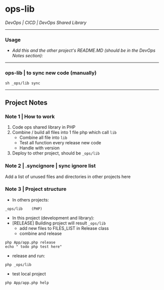 # ops-lib
*DevOps | CICD | DevOps Shared Library*

---
### Usage
- *Add this and the other project's README.MD (should be in the DevOps Notes section):*

---
### ops-lib | to sync new code (manually)
```shell
sh _ops/lib sync
```

---
## Project Notes

### Note 1 | How to work
1. Code ops shared library in PHP
2. Combine / build all files into 1 file php which call ``lib``
   - Combine all file into ``lib``
   - Test all function every release new code
   - Handle with version
3. Deploy to other project, should be ``_ops/lib``

### Note 2 | .syncignore | sync ignore list
Add a list of unused files and directories in other projects here

### Note 3 | Project structure
- In others projects:
```
_ops/lib    (PHP)
```
- In this project (development and library):
- [RELEASE] Building project will result ``_ops/lib``
  - add new files to FILES_LIST in Release class 
  - combine and release
```shell
php App/app.php release
echo " todo php test here"
```
- release and run: 
```
php _ops/lib
```
- test local project
```shell
php App/app.php help
```
